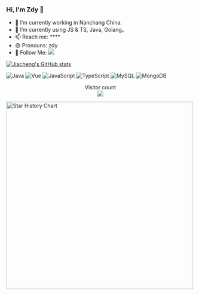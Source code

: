 ###  Hi, I'm Zdy 👋
- 🔭 I’m currently working in Nanchang China.
- 🌱 I’m currently using JS & TS, Java, Golang。
- 📫 Reach me: ****
- 😄 Pronouns: zdy
- 👏 Follow Me: [![](https://img.shields.io/github/followers/zdy-zg-QQ?label=follow%20me&style=social)](https://github.com/zdy-zg-QQ/)

[![Jiacheng's GitHub stats](https://github-readme-stats.vercel.app/api?username=zdy-zg-QQ)](https://gitee.com/zdy-zg-QQ)

![Java](https://img.shields.io/badge/Java-%23323330.svg?logo=java&logoColor=%23F7DF1E&style=flat-square)
![Vue](https://img.shields.io/badge/Vue-%23007acc.svg?logo=vue&logoColor=white&style=flat-square)
![JavaScript](https://img.shields.io/badge/JavaScript-%23323330.svg?logo=javascript&logoColor=%23F7DF1E&style=flat-square)
![TypeScript](https://img.shields.io/badge/TypeScript-%23007acc.svg?logo=typescript&logoColor=white&style=flat-square)
![MySQL](https://img.shields.io/badge/MySQL-%234479a1.svg?logo=MySQL&logoColor=white&style=flat-square")
![MongoDB](https://img.shields.io/badge/Mongodb-%234ea94b.svg?logo=Mongodb&logoColor=white&style=flat-square">)

<!-- <img align="left" src="https://github-readme-stats.vercel.app/api?username=anncwb&show_icons=true&theme=radical" /> -->
<p align="center">
  Visitor count<br>
  <img src="https://profile-counter.glitch.me/zdy-zg-QQ/count.svg" />
</p>
<a href="https://github.com/zdy-zg-QQ/zdy-zg-QQ">
    <img width="500" alt="Star History Chart" src="https://api.star-history.com/svg?repos=zdy-zg-QQ&type=Date">
</a> 

